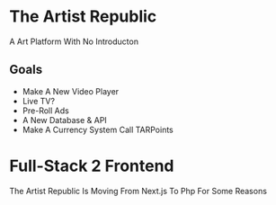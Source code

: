 # The Artist Republic
A Art Platform With No Introducton

## Goals
- Make A New Video Player
- Live TV?
- Pre-Roll Ads
- A New Database & API
- Make A Currency System Call TARPoints

# Full-Stack 2 Frontend
The Artist Republic Is Moving From Next.js To Php For Some Reasons 

